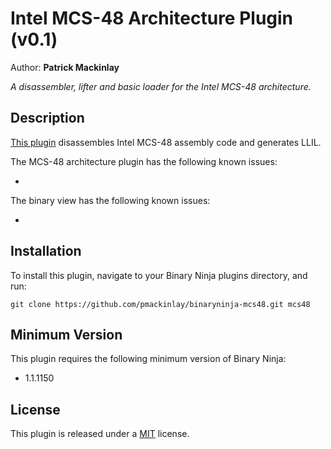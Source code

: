 # Intel MCS-48 Architecture Plugin (v0.1)
Author: **Patrick Mackinlay**

_A disassembler, lifter and basic loader for the Intel MCS-48 architecture._

## Description

[This plugin](mcs48.py) disassembles Intel MCS-48 assembly code and generates LLIL.

The MCS-48 architecture plugin has the following known issues:

* 

The binary view has the following known issues:

* 

## Installation

To install this plugin, navigate to your Binary Ninja plugins directory, and run:

```git clone https://github.com/pmackinlay/binaryninja-mcs48.git mcs48```

## Minimum Version

This plugin requires the following minimum version of Binary Ninja:

 * 1.1.1150

## License

This plugin is released under a [MIT](LICENSE) license.

